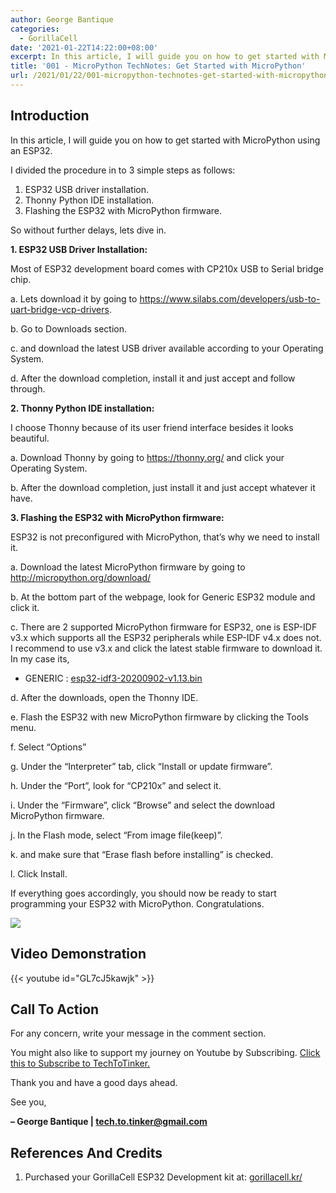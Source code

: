 ```yaml
---
author: George Bantique
categories:
  - GorillaCell
date: '2021-01-22T14:22:00+08:00'
excerpt: In this article, I will guide you on how to get started with MicroPython using an ESP32.
title: '001 - MicroPython TechNotes: Get Started with MicroPython'
url: /2021/01/22/001-micropython-technotes-get-started-with-micropython/
---
```


## **Introduction**
In this article, I will guide you on how to get started with MicroPython using an ESP32.

I divided the procedure in to 3 simple steps as follows:

1. ESP32 USB driver installation.
2. Thonny Python IDE installation.
3. Flashing the ESP32 with MicroPython firmware.

So without further delays, lets dive in.

**1. ESP32 USB Driver Installation:**

 Most of ESP32 development board comes with CP210x USB to Serial bridge chip.

 a. Lets download it by going to <https://www.silabs.com/developers/usb-to-uart-bridge-vcp-drivers>.

 b. Go to Downloads section.

 c. and download the latest USB driver available according to your Operating System.

 d. After the download completion, install it and just accept and follow through.

**2. Thonny Python IDE installation:**

 I choose Thonny because of its user friend interface besides it looks beautiful.

 a. Download Thonny by going to <https://thonny.org/> and click your Operating System.

 b. After the download completion, just install it and just accept whatever it have.

**3. Flashing the ESP32 with MicroPython firmware:**

 ESP32 is not preconfigured with MicroPython, that’s why we need to install it.

 a. Download the latest MicroPython firmware by going to <http://micropython.org/download/>

 b. At the bottom part of the webpage, look for Generic ESP32 module and click it.

 c. There are 2 supported MicroPython firmware for ESP32, one is ESP-IDF v3.x which supports all the ESP32 peripherals while ESP-IDF v4.x does not. I recommend to use v3.x and click the latest stable firmware to download it. In my case its,

- GENERIC : [esp32-idf3-20200902-v1.13.bin](http://micropython.org/resources/firmware/esp32-idf3-20200902-v1.13.bin)

 d. After the downloads, open the Thonny IDE.

 e. Flash the ESP32 with new MicroPython firmware by clicking the Tools menu.

 f. Select “Options”

 g. Under the “Interpreter” tab, click “Install or update firmware”.

 h. Under the “Port”, look for “CP210x” and select it.

 i. Under the “Firmware”, click “Browse” and select the download MicroPython firmware.

 j. In the Flash mode, select “From image file(keep)”.

 k. and make sure that “Erase flash before installing” is checked.

 l. Click Install.

If everything goes accordingly, you should now be ready to start programming your ESP32 with MicroPython. Congratulations.

![](https://techtotinker.com/wp-content/uploads/2023/03/001-technotes-firmware-techtotinker.png)


## **Video Demonstration**
{{< youtube id="GL7cJ5kawjk" >}}


## **Call To Action**
For any concern, write your message in the comment section.

You might also like to support my journey on Youtube by Subscribing. [Click this to Subscribe to TechToTinker.](https://www.youtube.com/c/TechToTinker?sub_confirmation=1)

Thank you and have a good days ahead.

See you,

**– George Bantique | tech.to.tinker@gmail.com**

## **References And Credits**
1. Purchased your GorillaCell ESP32 Development kit at: [gorillacell.kr/](http://gorillacell.kr/)

